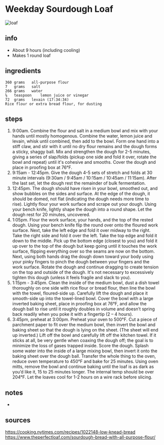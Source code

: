 # Weekday Sourdough Loaf  
![loaf](https://static01.nyt.com/images/2021/05/05/dining/03Kenjirex2/merlin_186913383_1f91b6ab-1ccd-4d4b-b892-defc19633901-articleLarge.jpg)  

## info  
* About 9 hours (including cooling)  
* Makes 1 round loaf  

## ingredients  
```
360	grams	all-purpose flour
7	grams	salt
266	grams	water
⅛	teaspoon	lemon juice or vinegar
72	grams	levain (17:34:34)
Rice flour or extra bread flour, for dusting
```

## steps  
1. 9:00am. Combine the flour and salt in a medium bowl and mix with your hands until mostly homogenous. Combine the water, lemon juice and levain, whisk until combined, then add to the bowl. Form one hand into a stiff claw, and stir with it until no dry flour remains and the dough forms a sticky, shaggy ball. Mix and strengthen the dough for 2-5 minutes, giving a series of slap/folds (pickup one side and fold it over, rotate the bowl and repeat) until it's cohesive and smooths. Cover the dough and place in proofing box at 76°F.
2. 9:15am - 12:45pm. Give the dough 4-5 sets of stretch and folds at 30 minute intervals (9:30am / 9:45am / 10:15am / 10:45am / 11:15am). After the last set, let the dough rest the remainder of bulk fermentation.
3. 12:45pm. The dough should have risen in your bowl, smoothed out, and show bubbles on the sides and surface. At the edge of the dough, it should be domed, not flat (indicating the dough needs more time to rise). Lightly flour your work surface and scrape out your dough. Using your bench knife, lightly shape the dough into a round shape. Let the dough rest for 20 minutes, uncovered.
4. 1:05pm. Flour the work surface, your hands, and the top of the rested dough. Using your bench knife flip the round over onto the floured work surface. Next, take the left edge and fold it over midway to the right. Take the right side and fold it over the left. Take the top edge and fold it down to the middle. Pick up the bottom edge (closest to you) and fold it up over to the top of the dough but keep going until it touches the work surface, flipping everything over so the seams are now on the bottom. Next, using both hands drag the dough down toward your body using your pinky fingers to pinch the dough between your fingers and the work surface. Rotate the dough and continue dragging to create tension on the top and outside of the dough. It's not necessary to excessively tighten this dough (unless it feels fragile and slack to you).
5. 1:15pm - 3:45pm. Clean the inside of the medium bowl, dust a dish towel thoroughly on one side with rice flour or bread flour, then line the bowl with the towel, floured-side up. Carefully lift the dough and place it smooth-side up into the towel-lined bowl. Cover the bowl with a large inverted baking sheet, place in proofing box at 76°F, and allow the dough ball to rise until it roughly doubles in volume and doesn’t spring back readily when you poke it with a fingertip (2 – 4 hours).
6. 3:45pm, preheat at 3:00pm. Preheat your oven to 500°F. Cut a piece of parchment paper to fit over the medium bowl, then invert the bowl and baking sheet so that the dough is lying on the sheet. (The sheet will end up inverted.) Lift off the bowl and carefully lift off the kitchen towel. If it sticks at all, be very gentle when coaxing the dough off; the goal is to minimize the loss of gases trapped inside. Score the dough. Splash some water into the inside of a large mixing bowl, then invert it onto the baking sheet over the dough ball. Transfer the whole thing to the oven, reduce oven temperature to 450°F and bake for 25 minutes. Using oven mitts, remove the bowl and continue baking until the loaf is as dark as you’d like it, 15 to 25 minutes longer. The internal temp should be over 204°F. Let the loaves cool for 1-2 hours on a wire rack before slicing.

## notes  
* 

## sources   
https://cooking.nytimes.com/recipes/1022148-low-knead-bread  
https://www.theperfectloaf.com/sourdough-bread-with-all-purpose-flour/  
